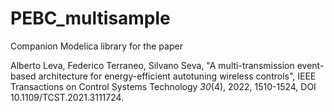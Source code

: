 # PEBC_multisample

Companion Modelica library for the paper

Alberto Leva, Federico Terraneo, Silvano Seva, "A multi-transmission event-based architecture for energy-efficient autotuning wireless controls", IEEE Transactions on Control Systems Technology *30*(4), 2022, 1510-1524, DOI 10.1109/TCST.2021.3111724.
